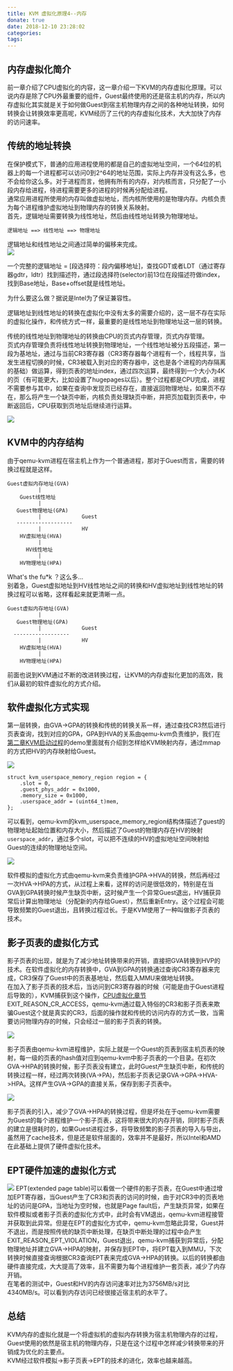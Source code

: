 ```yaml
---
title: KVM 虚拟化原理4--内存
donate: true
date: 2018-12-10 23:28:02
categories:
tags:
---
```


## 内存虚拟化简介

前一章介绍了CPU虚拟化的内容，这一章介绍一下KVM的内存虚拟化原理。可以说内存是除了CPU外最重要的组件，Guest最终使用的还是宿主机的内存，所以内存虚拟化其实就是关于如何做Guest到宿主机物理内存之间的各种地址转换，如何转换会让转换效率更高呢，KVM经历了三代的内存虚拟化技术，大大加快了内存的访问速率。

## 传统的地址转换

在保护模式下，普通的应用进程使用的都是自己的虚拟地址空间，一个64位的机器上的每一个进程都可以访问0到2^64的地址范围，实际上内存并没有这么多，也不会给你这么多。对于进程而言，他拥有所有的内存，对内核而言，只分配了一小段内存给进程，待进程需要更多的进程的时候再分配给进程。  
通常应用进程所使用的内存叫做虚拟地址，而内核所使用的是物理内存。内核负责为每个进程维护虚拟地址到物理内存的转换关系映射。  
首先，逻辑地址需要转换为线性地址，然后由线性地址转换为物理地址。

```hljs
逻辑地址 ==> 线性地址 ==> 物理地址
```

逻辑地址和线性地址之间通过简单的偏移来完成。  
![](logical_address.png)

一个完整的逻辑地址 = [段选择符：段内偏移地址]，查找GDT或者LDT（通过寄存器gdtr，ldtr）找到描述符，通过段选择符(selector)前13位在段描述符做index，找到Base地址，Base+offset就是线性地址。

为什么要这么做？据说是Intel为了保证兼容性。

逻辑地址到线性地址的转换在虚拟化中没有太多的需要介绍的，这一层不存在实际的虚拟化操作，和传统方式一样，最重要的是线性地址到物理地址这一层的转换。

传统的线性地址到物理地址的转换由CPU的页式内存管理，页式内存管理。  
页式内存管理负责将线性地址转换到物理地址，一个线性地址被分五段描述，第一段为基地址，通过与当前CR3寄存器（CR3寄存器每个进程有一个，线程共享，当发生进程切换的时候，CR3被载入到对应的寄存器中，这也是各个进程的内存隔离的基础）做运算，得到页表的地址index，通过四次运算，最终得到一个大小为4K的页（有可能更大，比如设置了hugepages以后）。整个过程都是CPU完成，进程不需要参与其中，如果在查询中发现页已经存在，直接返回物理地址，如果页不存在，那么将产生一个缺页中断，内核负责处理缺页中断，并把页加载到页表中，中断返回后，CPU获取到页地址后继续进行运算。

![](page.png)

## KVM中的内存结构

由于qemu-kvm进程在宿主机上作为一个普通进程，那对于Guest而言，需要的转换过程就是这样。

```hljs
Guest虚拟内存地址(GVA)
          |
    Guest线性地址 
          |
   Guest物理地址(GPA)
          |             Guest
   ------------------
          |             HV
    HV虚拟地址(HVA)
          |
      HV线性地址
          |
    HV物理地址(HPA)
```

What's the fu*k ？这么多...  
别着急，Guest虚拟地址到HV线性地址之间的转换和HV虚拟地址到线性地址的转换过程可以省略，这样看起来就更清晰一点。

```hljs
Guest虚拟内存地址(GVA)
          |
   Guest物理地址(GPA)
          |             Guest
  ------------------
          |             HV
    HV虚拟地址(HVA)
          |
    HV物理地址(HPA)
```

前面也说到KVM通过不断的改进转换过程，让KVM的内存虚拟化更加的高效，我们从最初的软件虚拟化的方式介绍。

## 软件虚拟化方式实现

第一层转换，由GVA->GPA的转换和传统的转换关系一样，通过查找CR3然后进行页表查询，找到对应的GPA，GPA到HVA的关系由qemu-kvm负责维护，我们在[第二章KVM启动过程](http://www.cnblogs.com/Bozh/p/5753379.html)的demo里面就有介绍到怎样给KVM映射内存，通过mmap的方式把HV的内存映射给Guest。

![](gpa_hpa.png)

```hljs
struct kvm_userspace_memory_region region = {
    .slot = 0,
    .guest_phys_addr = 0x1000,
    .memory_size = 0x1000,
    .userspace_addr = (uint64_t)mem,
};
```

可以看到，qemu-kvm的kvm_userspace_memory_region结构体描述了guest的物理地址起始位置和内存大小，然后描述了Guest的物理内存在HV的映射`userspace_addr`，通过多个slot，可以把不连续的HV的虚拟地址空间映射给Guest的连续的物理地址空间。

![](gpa_hpa2.png)

软件模拟的虚拟化方式由qemu-kvm来负责维护GPA->HVA的转换，然后再经过一次HVA->HPA的方式，从过程上来看，这样的访问是很低效的，特别是在当GVA到GPA转换时候产生缺页中断，这时候产生一个异常Guest退出，HV捕获异常后计算出物理地址（分配新的内存给Guest），然后重新Entry。这个过程会可能导致频繁的Guest退出，且转换过程过长。于是KVM使用了一种叫做影子页表的技术。

## 影子页表的虚拟化方式

影子页表的出现，就是为了减少地址转换带来的开销，直接把GVA转换到HVP的技术。在软件虚拟化的内存转换中，GVA到GPA的转换通过查询CR3寄存器来完成，CR3保存了Guest中的页表基地址，然后载入MMU来做地址转换。  
在加入了影子页表的技术后，当访问到CR3寄存器的时候（可能是由于Guest进程后导致的），KVM捕获到这个操作，[CPU虚拟化章节](http://www.cnblogs.com/Bozh/p/5757274.html) EXIT_REASON_CR_ACCESS，qemu-kvm通过载入特俗的CR3和影子页表来欺骗Guest这个就是真实的CR3，后面的操作就和传统的访问内存的方式一致，当需要访问物理内存的时候，只会经过一层的影子页表的转换。

![](gpa_hpa3_shadow.png)

影子页表由qemu-kvm进程维护，实际上就是一个Guest的页表到宿主机页表的映射，每一级的页表的hash值对应到qemu-kvm中影子页表的一个目录。在初次GVA->HPA的转换时候，影子页表没有建立，此时Guest产生缺页中断，和传统的转换过程一样，经过两次转换(VA->PA)，然后影子页表记录GVA->GPA->HVA->HPA。这样产生GVA->GPA的直接关系，保存到影子页表中。

![](gpa_hpa4.png)

影子页表的引入，减少了GVA->HPA的转换过程，但是坏处在于qemu-kvm需要为Guest的每个进程维护一个影子页表，这将带来很大的内存开销，同时影子页表的建立是很耗时的，如果Guest进程过多，将导致频繁的影子页表的导入与导出，虽然用了cache技术，但是还是软件层面的，效率并不是最好，所以Intel和AMD在此基础上提供了硬件虚拟化技术。

## EPT硬件加速的虚拟化方式

![](gpa_hpa5_ept.png)
EPT(extended page table)可以看做一个硬件的影子页表，在Guest中通过增加EPT寄存器，当Guest产生了CR3和页表的访问的时候，由于对CR3中的页表地址的访问是GPA，当地址为空时候，也就是Page fault后，产生缺页异常，如果在软件模拟或者影子页表的虚拟化方式中，此时会有VM退出，qemu-kvm进程接管并获取到此异常。但是在EPT的虚拟化方式中，qemu-kvm忽略此异常，Guest并不退出，而是按照传统的缺页中断处理，在缺页中断处理的过程中会产生EXIT_REASON_EPT_VIOLATION，Guest退出，qemu-kvm捕获到异常后，分配物理地址并建立GVA->HPA的映射，并保存到EPT中，将EPT载入到MMU，下次转换时候直接查询根据CR3查询EPT表来完成GVA->HPA的转换。以后的转换都由硬件直接完成，大大提高了效率，且不需要为每个进程维护一套页表，减少了内存开销。  
在笔者的测试中，Guest和HV的内存访问速率对比为3756MB/s对比4340MB/s。可以看到内存访问已经很接近宿主机的水平了。

## 总结

KVM内存的虚拟化就是一个将虚拟机的虚拟内存转换为宿主机物理内存的过程，Guest使用的依然是宿主机的物理内存，只是在这个过程中怎样减少转换带来的开销成为优化的主要点。  
KVM经过软件模拟->影子页表->EPT的技术的进化，效率也越来越高。
